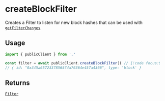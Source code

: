 # createBlockFilter

Creates a Filter to listen for new block hashes that can be used with [`getFilterChanges`](/TODO).

## Usage

```ts
import { publicClient } from '.'

const filter = await publicClient.createBlockFilter() // [!code focus:99]
// { id: "0x345a6572337856574a76364e457a4366", type: 'block' }
```

## Returns

[`Filter`](/docs/glossary/types#TODO)
